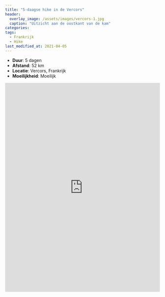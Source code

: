 ```yaml
---
title: "5-daagse hike in de Vercors"
header:
  overlay_image: /assets/images/vercors-1.jpg
  caption: "Uitzicht aan de oostkant van de kam"
categories:
tags:
  - Frankrijk
  - Hike
last_modified_at: 2021-04-05
---
```

* **Duur**: 5 dagen
* **Afstand**: 52 km
* **Locatie**: Vercors, Frankrijk
* **Moeilijkheid**: Moeilijk

<iframe src="https://www.komoot.com/tour/208959169/embed?profile=1" width="100%" height="680" frameborder="0" scrolling="no"></iframe>

